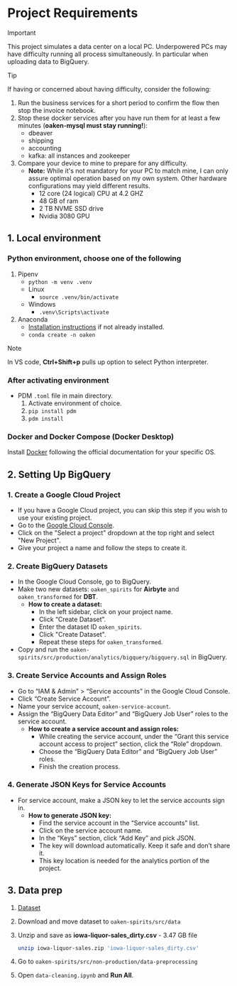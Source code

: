 # Project Requirements

> [!IMPORTANT]
> This project simulates a data center on a local PC. Underpowered PCs may have difficulty running all process simultaneously. In particular when uploading data to BigQuery.

> [!TIP]
> If having or concerned about having difficulty, consider the following:
>
> 1. Run the business services for a short period to confirm the flow then stop the invoice notebook.
> 1. Stop these docker services after you have run them for at least a few minutes (**oaken-mysql must stay running!**):
>    - dbeaver
>    - shipping
>    - accounting
>    - kafka: all instances and zookeeper
> 1. Compare your device to mine to prepare for any difficulty.
>    - **Note:** While it's not mandatory for your PC to match mine, I can only assure optimal operation based on my own system. Other hardware configurations may yield different results.
>       - 12 core (24 logical) CPU at 4.2 GHZ
>       - 48 GB of ram
>       - 2 TB NVME SSD drive
>       - Nvidia 3080 GPU

## 1. Local environment

### Python environment, choose one of the following

1. Pipenv
    - `python -m venv .venv`
    - Linux
        - `source .venv/bin/activate`
    - Windows
        - `.venv\Scripts\activate`
1. Anaconda
    - [Installation instructions](https://docs.anaconda.com/free/anaconda/install/index.html) if not already installed.
    - `conda create -n oaken`

> [!NOTE]
> In VS code, **Ctrl+Shift+p** pulls up option to select Python interpreter.

### After activating environment

- PDM `.toml` file in main directory.
    1. Activate environment of choice.
    1. `pip install pdm`
    1. `pdm install`

### Docker and Docker Compose (Docker Desktop)

Install [Docker](https://docs.docker.com/get-docker/) following the official documentation for your specific OS.

## 2. Setting Up BigQuery

### 1. Create a Google Cloud Project

- If you have a Google Cloud project, you can skip this step if you wish to use your existing project.
- Go to the [Google Cloud Console](https://console.cloud.google.com/).
- Click on the "Select a project" dropdown at the top right and select "New Project".
- Give your project a name and follow the steps to create it.

### 2. Create BigQuery Datasets

- In the Google Cloud Console, go to BigQuery.
- Make two new datasets: `oaken_spirits` for **Airbyte** and `oaken_transformed` for **DBT**.
  - **How to create a dataset:**
    - In the left sidebar, click on your project name.
    - Click “Create Dataset”.
    - Enter the dataset ID  `oaken_spirits`.
    - Click "Create Dataset".
    - Repeat these steps for `oaken_transformed`.
- Copy and run the `oaken-spirits/src/production/analytics/bigquery/bigquery.sql` in BigQuery.

### 3. Create Service Accounts and Assign Roles

- Go to “IAM & Admin” > “Service accounts” in the Google Cloud Console.
- Click “Create Service Account”.
- Name your service account, `oaken-service-account`.
- Assign the “BigQuery Data Editor” and “BigQuery Job User” roles to the service account.
  - **How to create a service account and assign roles:**
    - While creating the service account, under the “Grant this service account access to project” section, click the “Role” dropdown.
    - Choose the “BigQuery Data Editor” and “BigQuery Job User” roles.
    - Finish the creation process.

### 4. Generate JSON Keys for Service Accounts

- For service account, make a JSON key to let the service accounts sign in.
  - **How to generate JSON key:**
    - Find the service account in the “Service accounts” list.
    - Click on the service account name.
    - In the “Keys” section, click “Add Key” and pick JSON.
    - The key will download automatically. Keep it safe and don’t share it.
    - This key location is needed for the analytics portion of the project.

## 3. Data prep

1. [Dataset](https://www.kaggle.com/datasets/residentmario/iowa-liquor-sales)
1. Download and move dataset to `oaken-spirits/src/data`
1. Unzip and save as **iowa-liquor-sales_dirty.csv** - 3.47 GB file

    ```bash
    unzip iowa-liquor-sales.zip 'iowa-liquor-sales_dirty.csv'
    ```

1. Go to `oaken-spirits/src/non-production/data-preprocessing`
1. Open `data-cleaning.ipynb` and **Run All**.
